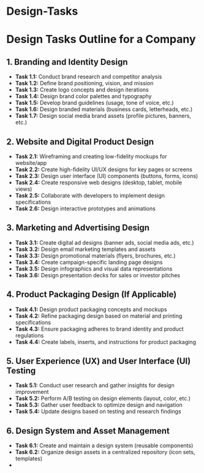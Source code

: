 # Design-Tasks

# Design Tasks Outline for a Company

## 1. Branding and Identity Design
- **Task 1.1:** Conduct brand research and competitor analysis
- **Task 1.2:** Define brand positioning, vision, and mission
- **Task 1.3:** Create logo concepts and design iterations
- **Task 1.4:** Design brand color palettes and typography
- **Task 1.5:** Develop brand guidelines (usage, tone of voice, etc.)
- **Task 1.6:** Design branded materials (business cards, letterheads, etc.)
- **Task 1.7:** Design social media brand assets (profile pictures, banners, etc.)

## 2. Website and Digital Product Design
- **Task 2.1:** Wireframing and creating low-fidelity mockups for website/app
- **Task 2.2:** Create high-fidelity UI/UX designs for key pages or screens
- **Task 2.3:** Design user interface (UI) components (buttons, forms, icons)
- **Task 2.4:** Create responsive web designs (desktop, tablet, mobile views)
- **Task 2.5:** Collaborate with developers to implement design specifications
- **Task 2.6:** Design interactive prototypes and animations

## 3. Marketing and Advertising Design
- **Task 3.1:** Create digital ad designs (banner ads, social media ads, etc.)
- **Task 3.2:** Design email marketing templates and assets
- **Task 3.3:** Design promotional materials (flyers, brochures, etc.)
- **Task 3.4:** Create campaign-specific landing page designs
- **Task 3.5:** Design infographics and visual data representations
- **Task 3.6:** Design presentation decks for sales or investor pitches

## 4. Product Packaging Design (If Applicable)
- **Task 4.1:** Design product packaging concepts and mockups
- **Task 4.2:** Refine packaging design based on material and printing specifications
- **Task 4.3:** Ensure packaging adheres to brand identity and product regulations
- **Task 4.4:** Create labels, inserts, and instructions for product packaging

## 5. User Experience (UX) and User Interface (UI) Testing
- **Task 5.1:** Conduct user research and gather insights for design improvement
- **Task 5.2:** Perform A/B testing on design elements (layout, color, etc.)
- **Task 5.3:** Gather user feedback to optimize design and navigation
- **Task 5.4:** Update designs based on testing and research findings

## 6. Design System and Asset Management
- **Task 6.1:** Create and maintain a design system (reusable components)
- **Task 6.2:** Organize design assets in a centralized repository (icon sets, templates)
- 


